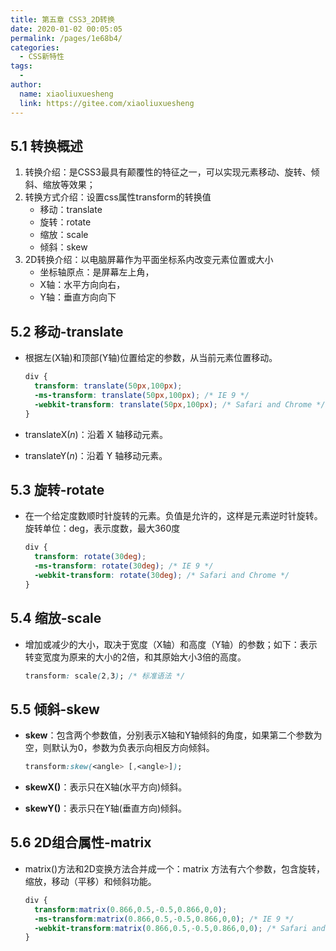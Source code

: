 ```yaml
---
title: 第五章 CSS3_2D转换
date: 2020-01-02 00:05:05
permalink: /pages/1e68b4/
categories:
  - CSS新特性
tags:
  - 
author: 
  name: xiaoliuxuesheng
  link: https://gitee.com/xiaoliuxuesheng
---
```


## 5.1 转换概述

1. 转换介绍：是CSS3最具有颠覆性的特征之一，可以实现元素移动、旋转、倾斜、缩放等效果；
2. 转换方式介绍：设置css属性transform的转换值
   - 移动：translate
   - 旋转：rotate
   - 缩放：scale
   - 倾斜：skew
3. 2D转换介绍：以电脑屏幕作为平面坐标系内改变元素位置或大小
   - 坐标轴原点：是屏幕左上角，
   - X轴：水平方向向右，
   - Y轴：垂直方向向下

## 5.2 移动-translate

- 根据左(X轴)和顶部(Y轴)位置给定的参数，从当前元素位置移动。

  ```css
  div {
    transform: translate(50px,100px);
    -ms-transform: translate(50px,100px); /* IE 9 */
    -webkit-transform: translate(50px,100px); /* Safari and Chrome */
  }
  ```

- translateX(*n*)：沿着 X 轴移动元素。

- translateY(*n*)：沿着 Y 轴移动元素。

## 5.3 旋转-rotate

- 在一个给定度数顺时针旋转的元素。负值是允许的，这样是元素逆时针旋转。旋转单位：deg，表示度数，最大360度

  ```css
  div {
    transform: rotate(30deg);
    -ms-transform: rotate(30deg); /* IE 9 */
    -webkit-transform: rotate(30deg); /* Safari and Chrome */
  }
  ```

## 5.4 缩放-scale

- 增加或减少的大小，取决于宽度（X轴）和高度（Y轴）的参数；如下：表示转变宽度为原来的大小的2倍，和其原始大小3倍的高度。

  ```css
  transform: scale(2,3); /* 标准语法 */
  ```

## 5.5 倾斜-skew

- **skew**：包含两个参数值，分别表示X轴和Y轴倾斜的角度，如果第二个参数为空，则默认为0，参数为负表示向相反方向倾斜。

  ```css
  transform:skew(<angle> [,<angle>]);
  ```

- **skewX(<angle>)**：表示只在X轴(水平方向)倾斜。

- **skewY(<angle>)**：表示只在Y轴(垂直方向)倾斜。

## 5.6 2D组合属性-matrix

- matrix()方法和2D变换方法合并成一个：matrix 方法有六个参数，包含旋转，缩放，移动（平移）和倾斜功能。

  ```css
  div {
    transform:matrix(0.866,0.5,-0.5,0.866,0,0);
    -ms-transform:matrix(0.866,0.5,-0.5,0.866,0,0); /* IE 9 */
    -webkit-transform:matrix(0.866,0.5,-0.5,0.866,0,0); /* Safari and Chrome */
  }
  ```
